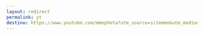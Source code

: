 ```yaml
---
layout: redirect
permalink: yt
destino: https://www.youtube.com/mmepheta?utm_source=sitemme&utm_medium=sitemme&utm_campaign=sitemme
---
```

